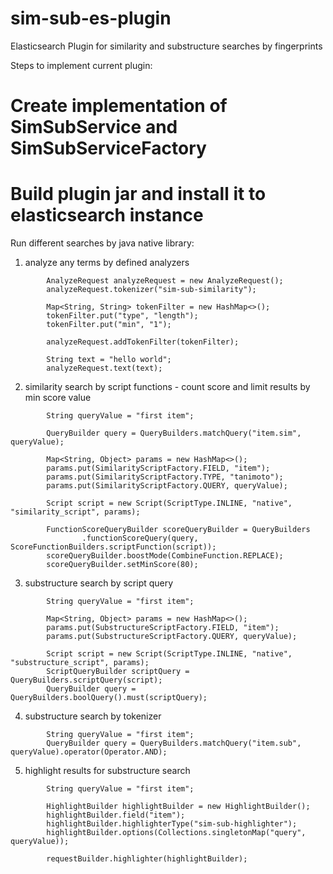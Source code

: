 # sim-sub-es-plugin
Elasticsearch Plugin for similarity and substructure searches by fingerprints

Steps to implement current plugin:
# Create implementation of SimSubService and SimSubServiceFactory
# Build plugin jar and install it to elasticsearch instance

Run different searches by java native library:
1) analyze any terms by defined analyzers
```
        AnalyzeRequest analyzeRequest = new AnalyzeRequest();
        analyzeRequest.tokenizer("sim-sub-similarity");
        
        Map<String, String> tokenFilter = new HashMap<>();
        tokenFilter.put("type", "length");
        tokenFilter.put("min", "1");
        
        analyzeRequest.addTokenFilter(tokenFilter);

        String text = "hello world";
        analyzeRequest.text(text);
```
2) similarity search by script functions - count score and limit results by min score value
```
        String queryValue = "first item";
        
        QueryBuilder query = QueryBuilders.matchQuery("item.sim", queryValue);

        Map<String, Object> params = new HashMap<>();
        params.put(SimilarityScriptFactory.FIELD, "item");
        params.put(SimilarityScriptFactory.TYPE, "tanimoto");
        params.put(SimilarityScriptFactory.QUERY, queryValue);

        Script script = new Script(ScriptType.INLINE, "native", "similarity_script", params);

        FunctionScoreQueryBuilder scoreQueryBuilder = QueryBuilders
                .functionScoreQuery(query, ScoreFunctionBuilders.scriptFunction(script));
        scoreQueryBuilder.boostMode(CombineFunction.REPLACE);
        scoreQueryBuilder.setMinScore(80);
```
3) substructure search by script query
```
        String queryValue = "first item";
        
        Map<String, Object> params = new HashMap<>();
        params.put(SubstructureScriptFactory.FIELD, "item");
        params.put(SubstructureScriptFactory.QUERY, queryValue);

        Script script = new Script(ScriptType.INLINE, "native", "substructure_script", params);
        ScriptQueryBuilder scriptQuery = QueryBuilders.scriptQuery(script);
        QueryBuilder query = QueryBuilders.boolQuery().must(scriptQuery);

```
4) substructure search by tokenizer
```
        String queryValue = "first item";
        QueryBuilder query = QueryBuilders.matchQuery("item.sub", queryValue).operator(Operator.AND);
```
5) highlight results for substructure search
```
        String queryValue = "first item";
        
        HighlightBuilder highlightBuilder = new HighlightBuilder();
        highlightBuilder.field("item");
        highlightBuilder.highlighterType("sim-sub-highlighter");
        highlightBuilder.options(Collections.singletonMap("query", queryValue));

        requestBuilder.highlighter(highlightBuilder);
```